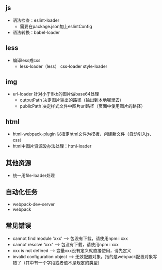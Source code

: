 ## js
* 语法检查：eslint-loader
  * 需要在package.json加上eslintConfig
* 语法转换：babel-loader  

## less
* 编译less成css
  * less-loader（less） css-loader style-loader
  
## img
* url-loader 针对小于8kb的图片做base64处理
  * outputPath 决定图片输出的路径（输出到本地哪里去）
  * publicPath  决定样式文件中图片url路径（页面中使用图片的路径）

## html
* html-webpack-plugin 以指定html文件为模板，创建新文件（自动引入js、css）
* html中图片资源没办法处理：html-loader

## 其他资源
* 统一用file-loader处理

## 自动化任务
* webpack-dev-server 
* webpack 

## 常见错误
* cannot find module 'xxx'  --> 包没有下载，请使用npm i xxx
* cannot resolve 'xxx'  --> 包没有下载，请使用npm i xxx
* xxx is not defined  --> 变量xxx没有定义就直接使用，请先定义
* invalid configuration object --> 无效配置对象，指的是webpack配置对象写错了（其中有一个字段或者值不是规定的类型）
  